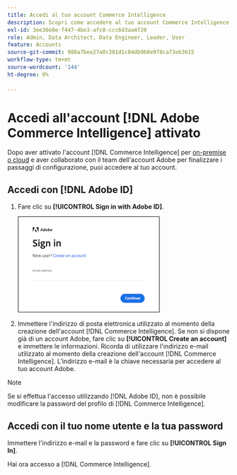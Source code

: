 ```yaml
---
title: Accedi al tuo account Commerce Intelligence
description: Scopri come accedere al tuo account Commerce Intelligence.
exl-id: 3ee36e0e-f447-4be3-afc8-ccc6d3aa4f20
role: Admin, Data Architect, Data Engineer, Leader, User
feature: Accounts
source-git-commit: 988a7bee27a0c381d1c84db960e978ca73eb3615
workflow-type: tm+mt
source-wordcount: '144'
ht-degree: 0%

---
```


# Accedi all&#39;account [!DNL Adobe Commerce Intelligence] attivato

Dopo aver attivato l&#39;account [!DNL Commerce Intelligence] per [on-premise o cloud](../getting-started/onpremise-activation.md) e aver collaborato con il team dell&#39;account Adobe per finalizzare i passaggi di configurazione, puoi accedere al tuo account.

## Accedi con [!DNL Adobe ID]

1. Fare clic su **[!UICONTROL Sign in with Adobe ID]**.

   ![accesso ad adobe](../assets/sign-in-adobe.png)

1. Immettere l&#39;indirizzo di posta elettronica utilizzato al momento della creazione dell&#39;account [!DNL Commerce Intelligence]. Se non si dispone già di un account Adobe, fare clic su **[!UICONTROL Create an account]** e immettere le informazioni. Ricorda di utilizzare l&#39;indirizzo e-mail utilizzato al momento della creazione dell&#39;account [!DNL Commerce Intelligence]. L’indirizzo e-mail è la chiave necessaria per accedere al tuo account Adobe.

>[!NOTE]
>
>Se si effettua l&#39;accesso utilizzando [!DNL Adobe ID], non è possibile modificare la password del profilo di [!DNL Commerce Intelligence].

## Accedi con il tuo nome utente e la tua password

Immettere l&#39;indirizzo e-mail e la password e fare clic su **[!UICONTROL Sign In]**.

Hai ora accesso a [!DNL Commerce Intelligence].
